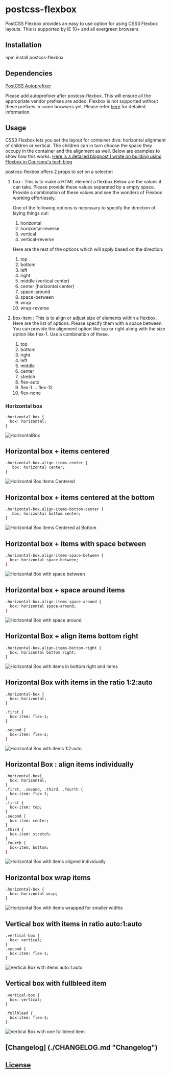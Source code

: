 # postcss-flexbox
PostCSS Flexbox provides an easy to use option for using CSS3 Flexbox layouts. This is supported by IE 10+ and all evergreen browsers.

## Installation
npm install postcss-flexbox

## Dependencies
[PostCSS Autoprefixer](https://github.com/postcss/autoprefixer)

Please add autoprefixer after postcss-flexbox. This will ensure all the appropriate vendor prefixes are added. Flexbox is not supported without these prefixes in some browsers yet. Please refer [here](https://developer.mozilla.org/en-US/docs/Web/CSS/CSS_Flexible_Box_Layout/Using_CSS_flexible_boxes) for detailed information.

## Usage
CSS3 Flexbox lets you set the layout for container divs: horizontal alignment of children or vertical. The children can in turn choose the space they occupy in the container and the alignment as well. Below are examples to show how this works. [Here is a detailed blogpost I wrote on building using Flexbox in Coursera's tech blog](https://tech.coursera.org/blog/2015/06/23/flexbox-at-work/)

postcss-flexbox offers 2 props to set on a selector:

1. box : This is to make a HTML element a flexbox
   Below are the values it can take. Please provide these values separated by a empty space.
   Provide a combination of these values and see the wonders of Flexbox working effortlessly. 

   One of the following options is necessary to specify the direction of laying things out:
   1. horizontal
   2. horizontal-reverse
   3. vertical
   4. vertical-reverse

   Here are the rest of the options which will apply based on the direction:
   
   1. top
   2. bottom
   3. left
   4. right
   5. middle (vertical center)
   6. center (horizontal center)
   7. space-around
   8. space-between
   9. wrap
   10. wrap-reverse
   
2. box-item : This is to align or adjust size of elements within a flexbox.
   Here are the list of options. Please specify them with a space between.
   You can provide the alignment option like top or right along with the size option like flex-1. 
   Use a combination of these. 

   1. top
   2. bottom
   3. right
   4. left
   5. middle
   6. center
   7. stretch
   8. flex-auto
   9. flex-1 ... flex-12
   10. flex-none

### Horizontal box
    .horizontal-box {
      box: horizontal;
    }
![HorizontalBox](https://lh3.googleusercontent.com/-aSnIdPAty78/VoCc3jOo0eI/AAAAAAAAOv0/7UMisdT-YSk/s1024-Ic42/snapshot1.png "Horizontal Box")

## Horizontal box + items centered
    .horizontal-box.align-items-center {
       box: horizontal center;
    }
![Horizontal Box Items Centered](https://lh3.googleusercontent.com/-Q2Umh0TOeBE/VoCc4X-BvDI/AAAAAAAAOv8/sLsPCjvSQOc/s1016-Ic42/snapshot2.png "Horizontal Box Items Centered")

## Horizontal box + items centered at the bottom
    .horizontal-box.align-items-bottom-center {
       box: horizontal bottom center;
    }
![Horizontal Box Items Centered at Bottom](https://lh3.googleusercontent.com/-ldkAKXJxMEk/VoCc447MEMI/AAAAAAAAOwA/vugH4TyvQx4/s1024-Ic42/snapshot3.png "Horizontal Box Items Centered at Bottom")

## Horizontal box + items with space between
    .horizontal-box.align-items-space-between {
      box: horizontal space-between;
    }
![Horizontal Box with space between](https://lh3.googleusercontent.com/-7CGd7I_CmeI/VoCfpUBJ9MI/AAAAAAAAOw0/AOdArcV--j4/s1016-Ic42/snapshot4.png "Horizontal box with space between items")

## Horizontal box + space around items
    .horizontal-box.align-items-space-around {
      box: horizontal space-around;
    }
![Horizontal Box with space around](https://lh3.googleusercontent.com/-kKDwSrYOPkU/VoChEgjw4fI/AAAAAAAAOxE/gzSvwOnv0og/s1018-Ic42/snapshot5.png "Horizontal box with space around items")

## Horizontal Box + align items bottom right
    .horizontal-box.align-items-bottom-right {
      box: horizontal bottom right;
    }
![Horizontal Box with items in bottom right and items](https://lh3.googleusercontent.com/-641BL1qkDKs/VoCiW8RLCgI/AAAAAAAAOxQ/ufAy18jQ92M/s1018-Ic42/snapshot6.png "Horizontal box with items aligned bottom right")

## Horizontal Box with items in the ratio 1:2:auto
    .horizontal-box {
      box: horizontal;
    }

    .first {
      box-item: flex-1;
    }

    .second {
      box-item: flex-2;
    }
![Horizontal Box with items 1:2:auto](https://lh3.googleusercontent.com/-GMt9tFFaavE/VoClKYn8cnI/AAAAAAAAOxs/5RuoFcH7vnk/s1016-Ic42/snapshot7.png "Horizontal box with items in 1:auto:auto")

## Horizontal Box : align items individually
    .horizontal-box{
      box: horizontal;
    }
    .first, .second, .third, .fourth {
      box-item: flex-1;
    }
    .first {
      box-item: top;
    }
    .second {
      box-item: center;
    }
    .third {
      box-item: stretch;
    }
    .fourth {
      box-item: bottom;
    }
![Horizontal Box with items aligned individually](https://lh3.googleusercontent.com/-M6Whv0ekXJc/VoCmXPxgGCI/AAAAAAAAOx4/6VSn7cuCNkU/s1016-Ic42/snapshot8.png "Horizontal box with items aligned individually")

## Horizontal box wrap items
    .horizontal-box {
      box: horizontal wrap;
    }
![Horizontal Box with items wrapped for smaller widths](https://lh3.googleusercontent.com/-rUa839zO1fA/VoCp14NQbZI/AAAAAAAAOyE/1tJnDZ3x1hs/s376-Ic42/snapshot9.png "Horizontal box with items wrapped for smaller widths")

## Vertical box with items in ratio auto:1:auto
    .vertical-box {
      box: vertical;
    }
    .second {
      box-item: flex-1;
    }
![Vertical Box with items auto:1:auto](https://lh3.googleusercontent.com/-EHVdgtYCCGk/VoCqwOvi2UI/AAAAAAAAOyM/hP-BrtyYwBw/s512-Ic42/snapshot10.png "Vertical Box")

## Vertical box with fullbleed item
    .vertical-box {
      box: vertical;
    }

    .fullbleed {
      box-item: flex-1;
    }
![Vertical Box with one fullbleed item](https://lh3.googleusercontent.com/-iO2WxZJB7tQ/VoCr3py-M_I/AAAAAAAAOyY/MJ0CNj0ogYQ/s512-Ic42/snapshot11.png "Vertical box with fullbleed item")

## [Changelog] (./CHANGELOG.md "Changelog")
## [License](./LICENSE "License")
